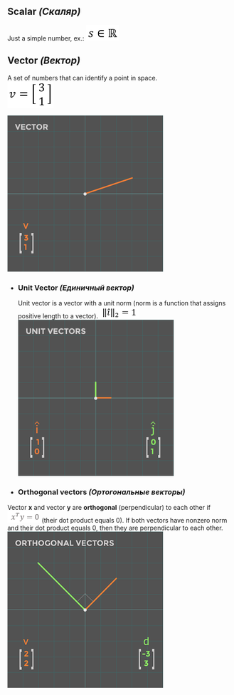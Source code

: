 
## Scalar _(Скаляр)_
Just a simple number, ex.:
![Formula](/Formulas/f1.png)







## Vector _(Вектор)_
A set of numbers that can identify a point in space.   
![Formula](/Formulas/f2.png)   
 
![Vector](/Images/vector.png)



-	### Unit Vector _(Единичный вектор)_
	Unit vector is a vector with a unit norm (norm is a function that assigns positive length to a vector). 
	![Formula](/Formulas/f3.png)    
	![UnitVectors](/Images/UnitVectors.png)  



-	### Orthogonal vectors _(Ортогональные векторы)_
Vector **x** and vector **y** are **orthogonal** (perpendicular) to each other if  ![Formula](/Formulas/f4.png) (their dot product equals 0). If both vectors have nonzero norm and their dot product equals 0, then they are perpendicular to each other.   
![OrthogonalVectors](/Images/OrthogonalVectors.png)  



